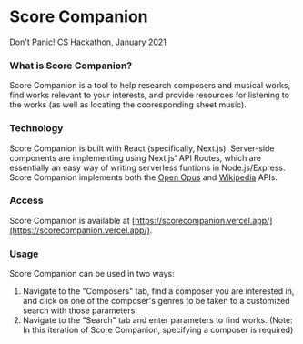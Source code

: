 # Score Companion
Don't Panic! CS Hackathon, January 2021

### What is Score Companion?
Score Companion is a tool to help research composers and musical works, find works relevant to your interests, and provide resources for listening to the works (as well as locating the cooresponding sheet music).

### Technology
Score Companion is built with React (specifically, Next.js). Server-side components are implementing using Next.js' API Routes, which are essentially an easy way of writing serverless funtions in Node.js/Express. Score Companion implements both the [Open Opus](https://openopus.org/) and [Wikipedia](https://www.mediawiki.org/wiki/API:Main_page) APIs.

### Access
Score Companion is available at [https://scorecompanion.vercel.app/](https://scorecompanion.vercel.app/).

### Usage
Score Companion can be used in two ways:
  1. Navigate to the "Composers" tab, find a composer you are interested in, and click on one of the composer's genres to be taken to a customized search with those parameters.
  2. Navigate to the "Search" tab and enter parameters to find works. (Note: In this iteration of Score Companion, specifying a composer is required)
